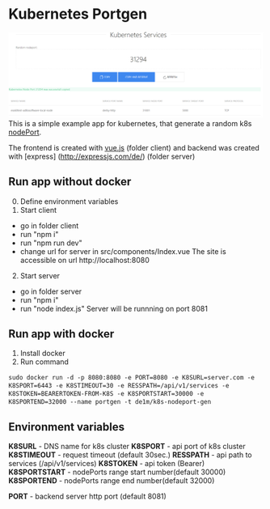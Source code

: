 # Kubernetes Portgen
![screenshot](webgui-screen.png)
This is a simple example app for kubernetes, that generate a random k8s [nodePort](https://kubernetes.io/docs/concepts/services-networking/service/#nodeport).

The frontend is created with [vue.js](https://vuejs.org) (folder client) and backend was created with [express] (http://expressjs.com/de/) (folder server) 

## Run app without docker
0. Define environment variables
1. Start client 
  - go in folder client
  - run "npm i"
  - run "npm run dev"
  - change url for server in src/components/Index.vue 
The site is accessible on url http://localhost:8080
2. Start server
  - go in folder server
  - run "npm i"
  - run "node index.js" 
Server will be runnning on port 8081

## Run app with docker

1. Install docker
2. Run command
````
sudo docker run -d -p 8080:8080 -e PORT=8080 -e K8SURL=server.com -e K8SPORT=6443 -e K8STIMEOUT=30 -e RESSPATH=/api/v1/services -e K8STOKEN=BEARERTOKEN-FROM-K8S -e K8SPORTSTART=30000 -e K8SPORTEND=32000 --name portgen -t de1m/k8s-nodeport-gen
````
## Environment variables

**K8SURL** - DNS name for k8s cluster 
**K8SPORT** - api port of k8s cluster 
**K8STIMEOUT** - request timeout (default 30sec.) 
**RESSPATH** - api path to services (/api/v1/services) 
**K8STOKEN** - api token (Bearer) 
**K8SPORTSTART** - nodePorts range start number(default 30000) 
**K8SPORTEND** - nodePorts range end number(default 32000) 

**PORT** - backend server http port (default 8081)